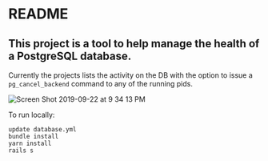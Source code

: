 # README

## This project is a tool to help manage the health of a PostgreSQL database.

Currently the projects lists the activity on the DB with the option to issue a `pg_cancel_backend` command to any of the running pids.

![Screen Shot 2019-09-22 at 9 34 13 PM](https://user-images.githubusercontent.com/1371190/65397907-c6f55f80-dd81-11e9-8dbb-c24b6b612a58.png)

To run locally:
```
update database.yml
bundle install
yarn install
rails s
```
